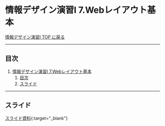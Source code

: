 # 情報デザイン演習I 7.Webレイアウト基本

[情報デザイン演習I TOP に戻る](./index.md)

---

## 目次

1. [情報デザイン演習I 7.Webレイアウト基本](#情報デザイン演習i-7webレイアウト基本)
   1. [目次](#目次)
   2. [スライド](#スライド)

---

## スライド

[スライド資料](./id_07slide.pdf){:target="_blank"}

